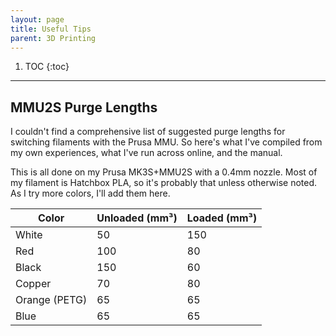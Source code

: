 ```yaml
---
layout: page
title: Useful Tips
parent: 3D Printing
---
```


1. TOC
{:toc}

---

## MMU2S Purge Lengths

I couldn't find a comprehensive list of suggested purge lengths for switching filaments with the Prusa MMU. So here's what I've compiled from my own experiences, what I've run across online, and the manual.

This is all done on my Prusa MK3S+MMU2S with a 0.4mm nozzle. Most of my filament is Hatchbox PLA, so it's probably that unless otherwise noted. As I try more colors, I'll add them here.

| Color         | Unloaded (mm³) | Loaded (mm³) |
| ------------- | -------------- | ------------ |
| White         | 50             | 150          |
| Red           | 100            | 80           |
| Black         | 150            | 60           |
| Copper        | 70             | 80           |
| Orange (PETG) | 65             | 65           |
| Blue          | 65             | 65           |
